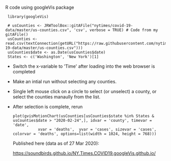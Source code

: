 
R code using googleVis package


     library(googleVis)

     # usCounties <- JRWToolBox::gitAFile("nytimes/covid-19-data/master/us-counties.csv", 'csv', verbose = TRUE) # Code from my gitAFile()
     usCounties <-  read.csv(textConnection(getURL("https://raw.githubusercontent.com/nytimes/covid-19-data/master/us-counties.csv")))
     usCounties$date <- as.Date(usCounties$date)
     States <- c('Washington', 'New York')[1]

- Switch the x-variable to 'Time' after loading into the web browser is completed
- Make an intial run without selecting any counties.
- Single left mouse click on a circle to select (or unselect) a county, or select the counties manaully from the list.
- After selection is complete, rerun


      plot(gvisMotionChart(usCounties[usCounties$state %in% States & usCounties$date > "2020-02-24",], idvar = 'county', timevar = 'date', 
                 xvar = 'deaths',  yvar = 'cases', sizevar = 'cases', colorvar = 'deaths', options=list(width = 1024, height = 768)))
                 
  
     Published here (data as of 27 Mar 2020):
     
     https://soundbirds.github.io/NY.Times.COVID19.googleVis.github.io/
     
       
     
     
